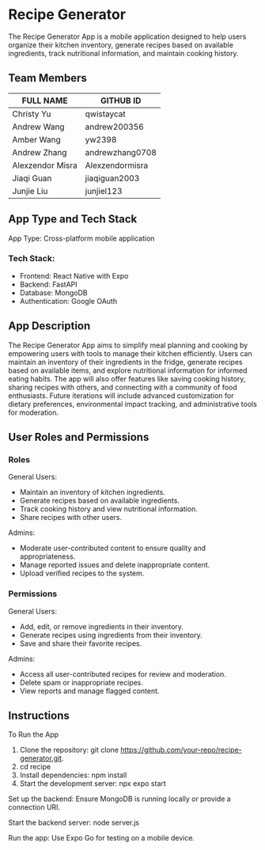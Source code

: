 # Recipe Generator

The Recipe Generator App is a mobile application designed to help users organize their kitchen inventory, generate recipes based on available ingredients, track nutritional information, and maintain cooking history.

## Team Members 
|    FULL NAME     |    GITHUB ID    |
| ---------------- | --------------- |
| Christy Yu       | qwistaycat      |
| Andrew Wang      | andrew200356    |
| Amber Wang       | yw2398          |
| Andrew Zhang     | andrewzhang0708 |
| Alexzendor Misra | Alexzendormisra |
| Jiaqi Guan       | jiaqiguan2003   |
| Junjie Liu       | junjiel123      |



## App Type and Tech Stack
App Type: Cross-platform mobile application

### Tech Stack:
- Frontend: React Native with Expo
- Backend: FastAPI
- Database: MongoDB
- Authentication: Google OAuth



## App Description
The Recipe Generator App aims to simplify meal planning and cooking by empowering users with tools to manage their kitchen efficiently. Users can maintain an inventory of their ingredients in the fridge, generate recipes based on available items, and explore nutritional information for informed eating habits. The app will also offer features like saving cooking history, sharing recipes with others, and connecting with a community of food enthusiasts. Future iterations will include advanced customization for dietary preferences, environmental impact tracking, and administrative tools for moderation.




## User Roles and Permissions
### Roles

General Users:
- Maintain an inventory of kitchen ingredients.
- Generate recipes based on available ingredients.
- Track cooking history and view nutritional information.
- Share recipes with other users.

Admins:
- Moderate user-contributed content to ensure quality and appropriateness.
- Manage reported issues and delete inappropriate content.
- Upload verified recipes to the system.


### Permissions
General Users:
- Add, edit, or remove ingredients in their inventory.
- Generate recipes using ingredients from their inventory.
- Save and share their favorite recipes.

Admins:
- Access all user-contributed recipes for review and moderation.
- Delete spam or inappropriate recipes.
- View reports and manage flagged content.


## Instructions
To Run the App
1. Clone the repository: git clone https://github.com/your-repo/recipe-generator.git.
2. cd recipe
3. Install dependencies: npm install
4. Start the development server: npx expo start

Set up the backend: Ensure MongoDB is running locally or provide a connection URI.

Start the backend server: node server.js

Run the app: Use Expo Go for testing on a mobile device.














